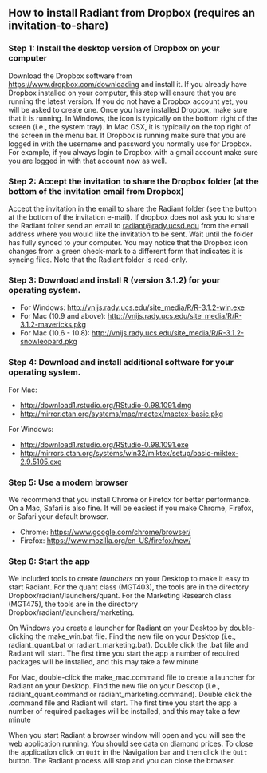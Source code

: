 ## How to install Radiant from Dropbox (requires an invitation-to-share)

### Step 1: Install the desktop version of Dropbox on your computer

Download the Dropbox software from <https://www.dropbox.com/downloading> and install it. If you already have Dropbox installed on your computer, this step will ensure that you are running the latest version. If you do not have a Dropbox account yet, you will be asked to create one. Once you have installed Dropbox, make sure that it is running. In Windows, the icon is typically on the bottom right of the screen (i.e., the system tray). In Mac OSX, it is typically on the top right of the screen in the menu bar. If Dropbox is running make sure that you are logged in with the username and password you normally use for Dropbox. For example, if you always login to Dropbox with a gmail account make sure you are logged in with that account now as well.

### Step 2: Accept the invitation to share the Dropbox folder (at the bottom of the invitation email from Dropbox)

Accept the invitation in the email to share the Radiant folder (see the button at the bottom of the invitation e-mail). If dropbox does not ask you to share the Radiant folter send an email to radiant@rady.ucsd.edu from the email address where you would like the invitation to be sent. Wait until the folder has fully synced to your computer. You may notice that the Dropbox icon changes from a green check-mark to a different form that indicates it is syncing files. Note that the Radiant folder is read-only.

### Step 3: Download and install R (version 3.1.2) for your operating system.

* For Windows: http://vnijs.rady.ucs.edu/site_media/R/R-3.1.2-win.exe
* For Mac (10.9 and above): http://vnijs.rady.ucs.edu/site_media/R/R-3.1.2-mavericks.pkg
* For Mac (10.6 - 10.8): http://vnijs.rady.ucs.edu/site_media/R/R-3.1.2-snowleopard.pkg

<!-- hosting binaries on personal server because links to 3.1.2 on CRAN
may disappear when a new version comes out

* For Windows: http://cran.cnr.berkeley.edu/bin/windows/base/R-3.1.2-win.exe
* For Mac (10.9 and above): http://cran.cnr.berkeley.edu/bin/macosx/R-3.1.2-mavericks.pkg
* For Mac (10.6 - 10.8): http://cran.cnr.berkeley.edu/bin/macosx/R-3.1.2-snowleopard.pkg
-->

### Step 4: Download and install additional software for your operating system.

For Mac:

* http://download1.rstudio.org/RStudio-0.98.1091.dmg
* http://mirror.ctan.org/systems/mac/mactex/mactex-basic.pkg

For Windows:

* http://download1.rstudio.org/RStudio-0.98.1091.exe
* http://mirrors.ctan.org/systems/win32/miktex/setup/basic-miktex-2.9.5105.exe

### Step 5: Use a modern browser

We recommend that you install Chrome or Firefox for better performance. On a Mac, Safari is also fine. It will be easiest if you make Chrome, Firefox, or Safari your default browser.

* Chrome: https://www.google.com/chrome/browser/
* Firefox: https://www.mozilla.org/en-US/firefox/new/

### Step 6: Start the app

We included tools to create _launchers_ on your Desktop to make it easy to start Radiant. For the quant class (MGT403), the tools are in the directory Dropbox/radiant/launchers/quant. For the Marketing Research class (MGT475), the tools are in the directory Dropbox/radiant/launchers/marketing.

On Windows you create a launcher for Radiant on your Desktop by double-clicking the make\_win.bat file. Find the new file on your Desktop (i.e., radiant\_quant.bat or radiant_marketing.bat). Double click the .bat file and Radiant will start. The first time you start the app a number of required packages will be installed, and this may take a few minute

For Mac, double-click the make\_mac.command file to create a launcher for Radiant on your Desktop. Find the new file on your Desktop (i.e., radiant\_quant.command or radiant_marketing.command). Double click the .command file and Radiant will start. The first time you start the app a number of required packages will be installed, and this may take a few minute

When you start Radiant a browser window will open and you will see the web application running. You should see data on diamond prices. To close the application click on `Quit` in the Navigation bar and then click the `Quit` button. The Radiant process will stop and you can close the browser.
